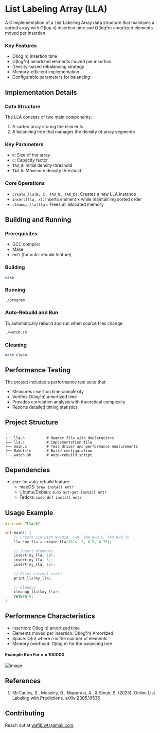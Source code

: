 # List Labeling Array (LLA)

A C implementation of a List Labeling Array data structure that maintains a sorted array with O(log n) insertion time and O(log²n) amortized elements moved per insertion.

### Key Features

- O(log n) insertion time
- O(log²n) amortized elements moved per insertion
- Density-based rebalancing strategy
- Memory-efficient implementation
- Configurable parameters for balancing

## Implementation Details

### Data Structure

The LLA consists of two main components:
1. A sorted array storing the elements
2. A balancing tree that manages the density of array segments

### Key Parameters

- `N`: Size of the array
- `C`: Capacity factor
- `TAU_0`: Initial density threshold
- `TAU_D`: Maximum density threshold

### Core Operations

- `create_lla(N, C, TAU_0, TAU_D)`: Creates a new LLA instance
- `insert(lla, x)`: Inserts element x while maintaining sorted order
- `cleanup_lla(lla)`: Frees all allocated memory

## Building and Running

### Prerequisites

- GCC compiler
- Make
- entr (for auto-rebuild feature)

### Building

```bash
make
```

### Running

```bash
./program
```

### Auto-Rebuild and Run

To automatically rebuild and run when source files change:
```bash
./watch.sh
```

### Cleaning

```bash
make clean
```

## Performance Testing

The project includes a performance test suite that:
- Measures insertion time complexity
- Verifies O(log²n) amortized time
- Provides correlation analysis with theoretical complexity
- Reports detailed timing statistics

## Project Structure

```
.
├── lla.h          # Header file with declarations
├── lla.c          # Implementation file
├── main.c         # Test driver and performance measurements
├── Makefile       # Build configuration
└── watch.sh       # Auto-rebuild script
```

## Dependencies

- `entr` for auto-rebuild feature:
  - macOS: `brew install entr`
  - Ubuntu/Debian: `sudo apt-get install entr`
  - Fedora: `sudo dnf install entr`

## Usage Example

```c
#include "lla.h"

int main() {
    // Create LLA with N=1024, C=8, TAU_0=0.5, TAU_D=0.75
    lla *my_lla = create_lla(1024, 8, 0.5, 0.75);
    
    // Insert elements
    insert(my_lla, 10);
    insert(my_lla, 5);
    insert(my_lla, 15);
    
    // Print current state
    print_lla(my_lla);
    
    // Cleanup
    cleanup_lla(&my_lla);
    return 0;
}
```

## Performance Characteristics
- Insertion: O(log n) amortized time
- Elements moved per insertion: O(log²n) Amortized
- Space: O(n) where n is the number of elements
- Memory overhead: O(log n) for the balancing tree

#### Example Run For n = 100000
![image](https://github.com/user-attachments/assets/b3524e44-8027-4679-9536-c1c8849d3229)

## References

1. McCauley, S., Moseley, B., Niaparast, A., & Singh, S. (2023). Online List Labeling with Predictions. arXiv:2305.10536

## Contributing

Reach out at wafik.wt@gmail.com.
